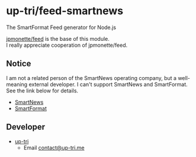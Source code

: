 # up-tri/feed-smartnews

The SmartFormat Feed generator for Node.js

[jpmonette/feed](https://github.com/jpmonette/feed) is the base of this module.  
I really appreciate cooperation of jpmonette/feed.

## Notice

I am not a related person of the SmartNews operating company, but a well-meaning external developer.
I can't support SmartNews and SmartFormat.  
See the link below for details.

- [SmartNews](https://www.smartnews.com/ja/)
- [SmartFormat](https://publishers.smartnews.com/hc/ja/articles/360010977793-SmartFormat-%E4%BB%95%E6%A7%98%E6%9B%B8)

## Developer

- [up-tri](https://github.com/up-tri)
  - Email contact@up-tri.me
